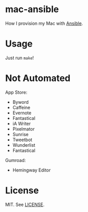 # mac-ansible

How I provision my Mac with [Ansible](http://www.ansible.com/home).

# Usage

Just run `make`!

# Not Automated

App Store:

* Byword
* Caffeine
* Evernote
* Fantastical
* iA Writer
* Pixelmator
* Sunrise
* Tweetbot
* Wunderlist
* Fantastical

Gumroad:

* Hemingway Editor

# License

MIT. See [LICENSE](LICENSE).
